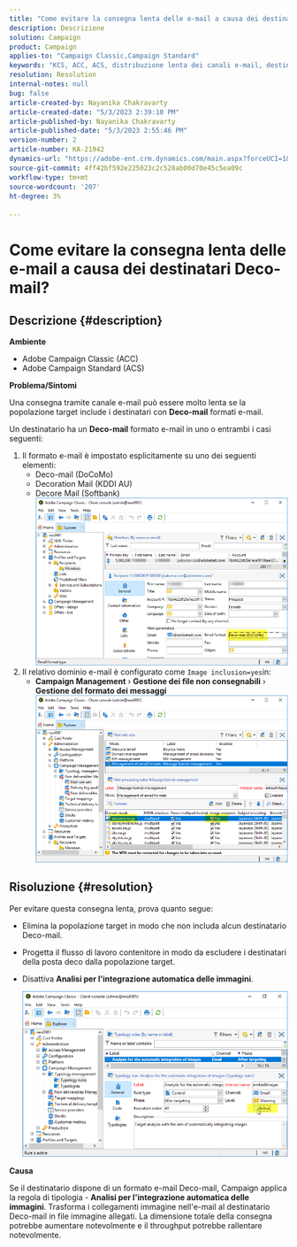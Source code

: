 ```yaml
---
title: "Come evitare la consegna lenta delle e-mail a causa dei destinatari Deco-mail?"
description: Descrizione
solution: Campaign
product: Campaign
applies-to: "Campaign Classic,Campaign Standard"
keywords: "KCS, ACC, ACS, distribuzione lenta dei canali e-mail, destinatario con formato e-mail Deco-mail, Prestazioni, Throughput"
resolution: Resolution
internal-notes: null
bug: false
article-created-by: Nayanika Chakravarty
article-created-date: "5/3/2023 2:39:10 PM"
article-published-by: Nayanika Chakravarty
article-published-date: "5/3/2023 2:55:46 PM"
version-number: 2
article-number: KA-21942
dynamics-url: "https://adobe-ent.crm.dynamics.com/main.aspx?forceUCI=1&pagetype=entityrecord&etn=knowledgearticle&id=707ebc3c-c0e9-ed11-a7c6-6045bd006b25"
source-git-commit: 4ff42bf592e225023c2c528ab00d70e45c5ea09c
workflow-type: tm+mt
source-wordcount: '207'
ht-degree: 3%

---
```


# Come evitare la consegna lenta delle e-mail a causa dei destinatari Deco-mail?

## Descrizione {#description}


<b>Ambiente</b>

- Adobe Campaign Classic (ACC)
- Adobe Campaign Standard (ACS)


<b>Problema/Sintomi</b>

Una consegna tramite canale e-mail può essere molto lenta se la popolazione target include i destinatari con <b>Deco-mail</b> formati e-mail.

Un destinatario ha un <b>Deco-mail</b> formato e-mail in uno o entrambi i casi seguenti:

1. Il formato e-mail è impostato esplicitamente su uno dei seguenti elementi:
   - Deco-mail (DoCoMo)
   - Decoration Mail (KDDI AU)
   - Decore Mail (Softbank)         ![](assets/___727ebc3c-c0e9-ed11-a7c6-6045bd006b25___.png)
2. Il relativo dominio e-mail è configurato come `Image inclusion=yes`in:
   - <b>Campaign Management</b> › <b>Gestione dei file non consegnabili</b> › <b>Gestione del formato dei messaggi</b>        ![](assets/___c4d8b442-c0e9-ed11-a7c6-6045bd006b25___.png)



## Risoluzione {#resolution}


Per evitare questa consegna lenta, prova quanto segue:

- Elimina la popolazione target in modo che non includa alcun destinatario Deco-mail.
- Progetta il flusso di lavoro contenitore in modo da escludere i destinatari della posta deco dalla popolazione target.
- Disattiva <b>Analisi per l&#39;integrazione automatica delle immagini</b>.


   ![](assets/6f31278e-55e4-ed11-a7c7-6045bd006b4b.png)


<b>Causa</b>

Se il destinatario dispone di un formato e-mail Deco-mail, Campaign applica la regola di tipologia - <b>Analisi per l&#39;integrazione automatica delle immagini</b>. Trasforma i collegamenti immagine nell&#39;e-mail al destinatario Deco-mail in file immagine allegati. La dimensione totale della consegna potrebbe aumentare notevolmente e il throughput potrebbe rallentare notevolmente.
